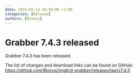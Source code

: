 ```yaml
---
date: 2021-03-13 16:50:00 +1:00
categories: [Release]
authors: [Bionus]
---
```



# Grabber 7.4.3 released

Grabber 7.4.3 has been released.

The list of changes and download links can be found on GitHub:  
<https://github.com/Bionus/imgbrd-grabber/releases/tag/v7.4.3>